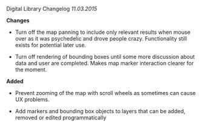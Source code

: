 Digital Library Changelog
*11.03.2015*



**Changes**

* Turn off the map panning to include only relevant results when mouse over as it was psychedelic and drove people crazy.  Functionality still exists for potential later use.

* Turn off rendering of bounding boxes until some more discussion about data and user are completed.  Makes map marker interaction clearer for the moment.



**Added**

* Prevent zooming of the map with scroll wheels as sometimes can cause UX problems.

* Add markers and bounding box objects to layers that can be added, removed or edited programmatically

